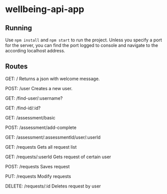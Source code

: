 # wellbeing-api-app

## Running

Use 
`npm install`
and
`npm start`
to run the project. Unless you specify a port for the server, you can find the port logged to console and navigate to the according localhost address.


## Routes

GET:  / 
Returns a json with welcome message. 

POST:  /user
Creates a new user.

GET:  /find-user/:username?

GET: /find-id/:id?

GET: /assessment/basic

POST: /assessment/add-complete

GET: /assessment/:assessmentId/user/:userId

GET: /requests
Gets all request list

GET: /requests/:userId
Gets request of certain user

POST: /requests
Saves request

PUT: /requests
Modify requests

DELETE: /requests/:id
Deletes request by user
